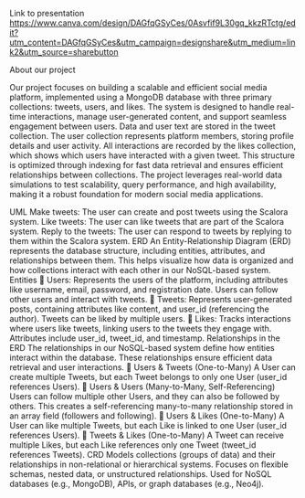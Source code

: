 Link to presentation <https://www.canva.com/design/DAGfqGSyCes/0Asvfif9L30gq_kkzRTctg/edit?utm_content=DAGfqGSyCes&utm_campaign=designshare&utm_medium=link2&utm_source=sharebutton>

About our project

Our project focuses on building a scalable and efficient social media platform, implemented using a MongoDB database with three primary collections: tweets, users, and likes. The system is designed to handle real-time interactions, manage user-generated content, and support seamless engagement between users.
Data and user text are stored in the tweet collection. The user collection represents platform members, storing profile details and user activity. All interactions are recorded by the likes collection, which shows which users have interacted with a given tweet.
This structure is optimized through indexing for fast data retrieval and ensures efficient relationships between collections. The project leverages real-world data simulations to test scalability, query performance, and high availability, making it a robust foundation for modern social media applications.

UML
Make tweets: The user can create and post tweets using the Scalora system.
Like tweets: The user can like tweets that are part of the Scalora system.
Reply to the tweets: The user can respond to tweets by replying to them within the Scalora system.
ERD
An Entity-Relationship Diagram (ERD) represents the database structure, including entities, attributes, and relationships between them. This helps visualize how data is organized and how collections interact with each other in our NoSQL-based system.
Entities
🔹 Users: Represents the users of the platform, including attributes like username, email, password, and registration date. Users can follow other users and interact with tweets.
🔹 Tweets: Represents user-generated posts, containing attributes like content, and user_id (referencing the author). Tweets can be liked by multiple users.
🔹 Likes: Tracks interactions where users like tweets, linking users to the tweets they engage with. Attributes include user_id, tweet_id, and timestamp.
Relationships in the ERD
The relationships in our NoSQL-based system define how entities interact within the database. These relationships ensure efficient data retrieval and user interactions.
🔹 Users & Tweets (One-to-Many)
A User can create multiple Tweets, but each Tweet belongs to only one User (user_id references Users).
🔹 Users & Users (Many-to-Many, Self-Referencing)
Users can follow multiple other Users, and they can also be followed by others.
This creates a self-referencing many-to-many relationship stored in an array field (followers and following).
🔹 Users & Likes (One-to-Many)
A User can like multiple Tweets, but each Like is linked to one User (user_id references Users).
🔹 Tweets & Likes (One-to-Many)
A Tweet can receive multiple Likes, but each Like references only one Tweet (tweet_id references Tweets).
CRD
Models collections (groups of data) and their relationships in non-relational or hierarchical systems.
Focuses on flexible schemas, nested data, or unstructured relationships.
Used for NoSQL databases (e.g., MongoDB), APIs, or graph databases (e.g., Neo4j).
